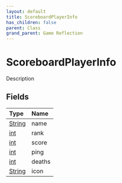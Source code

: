 ```yaml
---
layout: default
title: ScoreboardPlayerInfo
has_children: false
parent: Class
grand_parent: Game Reflection
---
```

# ScoreboardPlayerInfo
Description 

## Fields

| Type | Name |
|:-------------|:--------------|
| [String](/docs/game-reflection/components/string) | name |
| [int](/docs/game-reflection/enums/int) | rank |
| [int](/docs/game-reflection/enums/int) | score |
| [int](/docs/game-reflection/enums/int) | ping |
| [int](/docs/game-reflection/enums/int) | deaths |
| [String](/docs/game-reflection/components/string) | icon |

